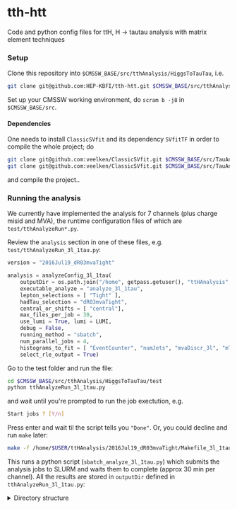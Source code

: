 # tth-htt
Code and python config files for ttH, H -> tautau analysis with matrix element techniques
### Setup

Clone this repository into `$CMSSW_BASE/src/tthAnalysis/HiggsToTauTau`, i.e.
```bash
git clone git@github.com:HEP-KBFI/tth-htt.git $CMSSW_BASE/src/tthAnalysis/HiggsToTauTau
```
Set up your CMSSW working environment, do `scram b -j8` in `$CMSSW_BASE/src`.

#### Dependencies

One needs to install `ClassicSVfit` and its dependency `SVfitTF` in order to compile the whole project; do
```bash
git clone git@github.com:veelken/ClassicSVfit.git $CMSSW_BASE/src/TauAnalysis/ClassicSVfit
git clone git@github.com:veelken/ClassicSVfit.git $CMSSW_BASE/src/TauAnalysis/SVfitTF
```
and compile the project..


### Running the analysis

We currently have implemented the analysis for 7 channels (plus charge misid and MVA), the runtime configuration files of which are `test/tthAnalyzeRun*.py`.

Review the `analysis` section in one of these files, e.g. `test/tthAnalyzeRun_3l_1tau.py`:
```python
version = "2016Jul19_dR03mvaTight"

analysis = analyzeConfig_3l_1tau(
    outputDir = os.path.join("/home", getpass.getuser(), "ttHAnalysis", version),
    executable_analyze = "analyze_3l_1tau",
    lepton_selections = [ "Tight" ],
    hadTau_selection = "dR03mvaTight",
    central_or_shifts = [ "central"],
    max_files_per_job = 30,
    use_lumi = True, lumi = LUMI,
    debug = False,
    running_method = "sbatch",
    num_parallel_jobs = 4,
    histograms_to_fit = [ "EventCounter", "numJets", "mvaDiscr_3l", "mTauTauVis" ],
    select_rle_output = True)
```
Go to the test folder and run the file:
```bash
cd $CMSSW_BASE/src/tthAnalysis/HiggsToTauTau/test
python tthAnalyzeRun_3l_1tau.py
```
and wait until you're prompted to run the job exectution, e.g.
```bash
Start jobs ? [Y/n]
```
Press enter and wait til the script tells you `"Done"`. Or, you could decline and run `make` later:
```bash
make -f /home/$USER/ttHAnalysis/2016Jul19_dR03mvaTight/Makefile_3l_1tau -j 4
```
This runs a python script (`sbatch_analyze_3l_1tau.py`) which submits the analysis jobs to SLURM and waits them to complete (approx 30 min per channel).
All the results are stored in `outputDir` defined in `tthAnalyzeRun_3l_1tau.py`:
<details> 
  <summary>Directory structure</summary>
```text
/home/$USER/ttHAnalysis/2016Jul19_dR03mvaTight/
├── cfgs
│   ├── 3l_1tau
│   │   └── Tight
│   │       ├── DoubleEG_Run2015C
│   │       │   ├── analyze_3l_1tau_DoubleEG_Run2015C_Tight_central_0_cfg.py
│   │       │   ├── analyze_3l_1tau_DoubleEG_Run2015C_Tight_central_0.sh
│   │       │   ├── analyze_3l_1tau_DoubleEG_Run2015C_Tight_central_1_cfg.py
│   │       │   └── analyze_3l_1tau_DoubleEG_Run2015C_Tight_central_1.sh
│   │       ├── DoubleEG_Run2015D
│   │       │   ├── analyze_3l_1tau_DoubleEG_Run2015D_Tight_central_0_cfg.py
│   │       │   ├── ...
│   │       ...
│   │       └── ZZTo4L
│   │           ├── analyze_3l_1tau_ZZTo4L_Tight_central_0_cfg.py
│   │           ├── analyze_3l_1tau_ZZTo4L_Tight_central_0.sh
│   │           ├── analyze_3l_1tau_ZZTo4L_Tight_central_1_cfg.py
│   │           ├── analyze_3l_1tau_ZZTo4L_Tight_central_1.sh
│   │           ├── analyze_3l_1tau_ZZTo4L_Tight_central_2_cfg.py
│   │           ├── analyze_3l_1tau_ZZTo4L_Tight_central_2.sh
│   │           ├── analyze_3l_1tau_ZZTo4L_Tight_central_3_cfg.py
│   │           ├── analyze_3l_1tau_ZZTo4L_Tight_central_3.sh
│   │           ├── analyze_3l_1tau_ZZTo4L_Tight_central_4_cfg.py
│   │           ├── analyze_3l_1tau_ZZTo4L_Tight_central_4.sh
│   │           ├── analyze_3l_1tau_ZZTo4L_Tight_central_5_cfg.py
│   │           └── analyze_3l_1tau_ZZTo4L_Tight_central_5.sh
│   ├── prepareDatacards_3l_1tau_EventCounter_cfg.py
│   ├── prepareDatacards_3l_1tau_mTauTauVis_cfg.py
│   ├── prepareDatacards_3l_1tau_mvaDiscr_3l_cfg.py
│   └── prepareDatacards_3l_1tau_numJets_cfg.py
├── datacards
│   ├── 3l_1tau
│   │   └── Tight
│   │       ├── DoubleEG_Run2015C
│   │       ├── DoubleEG_Run2015D
│   │       ├── ...
│   │       ├── ZGTo2LG
│   │       └── ZZTo4L
│   ├── prepareDatacards_3l_1tau_EventCounter.root
│   ├── prepareDatacards_3l_1tau_mTauTauVis.root
│   ├── prepareDatacards_3l_1tau_mvaDiscr_3l.root
│   └── prepareDatacards_3l_1tau_numJets.root
├── histograms
│   ├── 3l_1tau
│   │   └── Tight
│   │       ├── DoubleEG_Run2015C
│   │       │   ├── DoubleEG_Run2015C_Tight_central_0.root
│   │       │   └── DoubleEG_Run2015C_Tight_central_1.root
│   │       ├── DoubleEG_Run2015D
│   │       │   ├── DoubleEG_Run2015D_Tight_central_0.root
│   │       │   ├── DoubleEG_Run2015D_Tight_central_10.root
│   │       │   ├── ...
│   │       ...
│   │       └── ZZTo4L
│   │           ├── ZZTo4L_Tight_central_0.root
│   │           ├── ZZTo4L_Tight_central_1.root
│   │           ├── ZZTo4L_Tight_central_2.root
│   │           ├── ZZTo4L_Tight_central_3.root
│   │           ├── ZZTo4L_Tight_central_4.root
│   │           └── ZZTo4L_Tight_central_5.root
│   ├── histograms_harvested_stage1_3l_1tau_DoubleEG_Run2015C.root
│   ├── histograms_harvested_stage1_3l_1tau_DoubleEG_Run2015C_Tight_central.root
│   ├── ...
│   ├── histograms_harvested_stage1_3l_1tau_ZZTo4L.root
│   ├── histograms_harvested_stage1_3l_1tau_ZZTo4L_Tight_central.root
│   └── histograms_harvested_stage2_3l_1tau.root
├── logs
│   └── 3l_1tau
│       └── Tight
│           ├── DoubleEG_Run2015C
│           │   ├── analyze_3l_1tau_DoubleEG_Run2015C_Tight_central_0.log
│           │   └── analyze_3l_1tau_DoubleEG_Run2015C_Tight_central_1.log
│           ├── DoubleEG_Run2015D
│           │   ├── analyze_3l_1tau_DoubleEG_Run2015D_Tight_central_0.log
│           │   ├── analyze_3l_1tau_DoubleEG_Run2015D_Tight_central_10.log
│           │   ├── ...
│           ...
│           └── ZZTo4L
│               ├── analyze_3l_1tau_ZZTo4L_Tight_central_0.log
│               ├── analyze_3l_1tau_ZZTo4L_Tight_central_1.log
│               ├── analyze_3l_1tau_ZZTo4L_Tight_central_2.log
│               ├── analyze_3l_1tau_ZZTo4L_Tight_central_3.log
│               ├── analyze_3l_1tau_ZZTo4L_Tight_central_4.log
│               └── analyze_3l_1tau_ZZTo4L_Tight_central_5.log
├── Makefile_3l_1tau
├── output_rle
│   └── 3l_1tau
│       └── Tight
│           ├── DoubleEG_Run2015C
│           │   ├── rle_3l_1tau_DoubleEG_Run2015C_Tight_central_0.txt
│           │   └── rle_3l_1tau_DoubleEG_Run2015C_Tight_central_1.txt
│           ├── DoubleEG_Run2015D
│           │   ├── rle_3l_1tau_DoubleEG_Run2015D_Tight_central_0.txt
│           │   ├── rle_3l_1tau_DoubleEG_Run2015D_Tight_central_10.txt
│           │   ├── ...
│           ...
│           └── ZZTo4L
│               ├── rle_3l_1tau_ZZTo4L_Tight_central_0.txt
│               ├── rle_3l_1tau_ZZTo4L_Tight_central_1.txt
│               ├── rle_3l_1tau_ZZTo4L_Tight_central_2.txt
│               ├── rle_3l_1tau_ZZTo4L_Tight_central_3.txt
│               ├── rle_3l_1tau_ZZTo4L_Tight_central_4.txt
│               └── rle_3l_1tau_ZZTo4L_Tight_central_5.txt
├── sbatch_analyze_3l_1tau.py
├── stderr_3l_1tau.log
└── stdout_3l_1tau.log

```
</details>
The datacards are located under `datacards`; the run-lumi-event numbers of selected events are under `output_rle`.

### Synchronization

If you want to produce the ntuples for the synchronization exercise, run
```bash
sync_ntuples $CMSSW_BASE/src/tthAnalysis/HiggsToTauTau/test/sync_ntuples_cfg.py
```
Check the input/output parameters in the configuration file first, though. The resulting sync Ntuple can be compared against the other Ntuples w/ appropriate macros.
